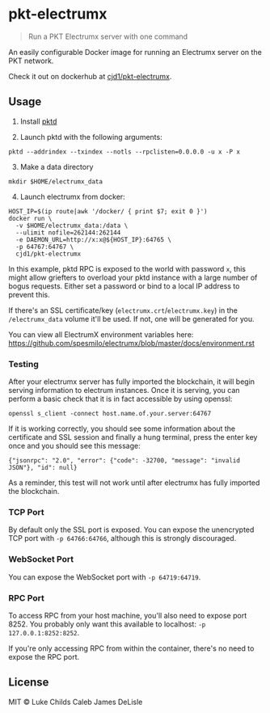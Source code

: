
# pkt-electrumx

> Run a PKT Electrumx server with one command

An easily configurable Docker image for running an Electrumx server on the PKT network.

Check it out on dockerhub at [cjd1/pkt-electrumx](https://hub.docker.com/r/cjd1/pkt-electrumx).

## Usage

1. Install [pktd](https://github.com/pkt-cash/pktd)

2. Launch pktd with the following arguments:

```
pktd --addrindex --txindex --notls --rpclisten=0.0.0.0 -u x -P x
```

3. Make a data directory

```
mkdir $HOME/electrumx_data
```

4. Launch electrumx from docker:

```
HOST_IP=$(ip route|awk '/docker/ { print $7; exit 0 }')
docker run \
  -v $HOME/electrumx_data:/data \
  --ulimit nofile=262144:262144
  -e DAEMON_URL=http://x:x@${HOST_IP}:64765 \
  -p 64767:64767 \
  cjd1/pkt-electrumx
```

In this example, pktd RPC is exposed to the world with password `x`, this might allow griefters to overload your pktd instance with a large number of bogus requests. Either set a password or bind to a local IP address to prevent this.

If there's an SSL certificate/key (`electrumx.crt`/`electrumx.key`) in the `/electrumx_data` volume it'll be used. If not, one will be generated for you.

You can view all ElectrumX environment variables here: https://github.com/spesmilo/electrumx/blob/master/docs/environment.rst

### Testing
After your electrumx server has fully imported the blockchain, it will begin serving information to electrum
instances. Once it is serving, you can perform a basic check that it is in fact accessible by using openssl:

```
openssl s_client -connect host.name.of.your.server:64767
```

If it is working correctly, you should see some information about the certificate and SSL session and finally
a hung terminal, press the enter key once and you should see this message:

```
{"jsonrpc": "2.0", "error": {"code": -32700, "message": "invalid JSON"}, "id": null}
```

As a reminder, this test will not work until after electrumx has fully imported the blockchain.

### TCP Port

By default only the SSL port is exposed. You can expose the unencrypted TCP port with `-p 64766:64766`, although this is strongly discouraged.

### WebSocket Port

You can expose the WebSocket port with `-p 64719:64719`.

### RPC Port

To access RPC from your host machine, you'll also need to expose port 8252. You probably only want this available to localhost: `-p 127.0.0.1:8252:8252`.

If you're only accessing RPC from within the container, there's no need to expose the RPC port.

## License

MIT © Luke Childs
Caleb James DeLisle